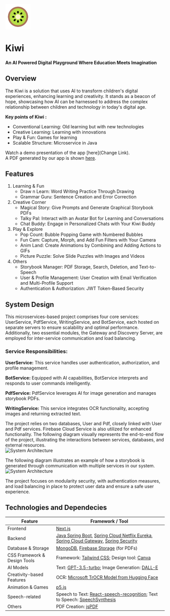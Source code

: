 <img src="https://github.com/ShikariSohan/kiwi/blob/main/frontend/public/assets/logo.png" alt="star" style="height: 80px; width: 80px; "/> <h1> Kiwi</h1> <h4>An AI Powered Digital Playground Where 
Education Meets Imagination
</h4>

## Overview
The Kiwi is a solution that uses AI to transform children's digital experiences, enhancing learning and creativity. It stands as a beacon of hope, showcasing how AI can be harnessed to address the complex relationship between children and technology in today's digital age.  

**Key points of Kiwi :**
* Conventional Learning: Old learning but with new technologies
* Creative Learning: Learning with innovations
* Play & Fun: Games for learning
* Scalable Structure: Microservice in Java

Watch a demo presentation of the app [here](Change Link).  
A PDF generated by our app is shown [here](https://github.com/ShikariSohan/kiwi/blob/main/frontend/a4.pdf).

## Features 
1. Learning & Fun
   - Draw n Learn: Word Writing Practice Through Drawing
   - Grammar Guru: Sentence Creation and Error Correction
2. Creative Corner
   - Magical Story: Give Prompts and Generate Graphical Storybook PDFs
   - Talky Pal: Interact with an Avatar Bot for Learning and Conversations
   - Chat Buddy: Engage in Personalized Chats with Your Kiwi Buddy
3. Play & Explore
   - Pop Count: Bubble Popping Game with Numbered Bubbles
   - Fun Cam: Capture, Morph, and Add Fun Filters with Your Camera
   - Anim Land: Create Animations by Combining and Adding Actions to GIFs
   - Picture Puzzle: Solve Slide Puzzles with Images and Videos
4. Others
   - Storybook Manager: PDF Storage, Search, Deletion, and Text-to-Speech
   - User & Profile Management: User Creation with Email Verification and Multi-Profile Support
   - Authentication & Authorization: JWT Token-Based Security

## System Design
This microservices-based project comprises four core services: UserService, PdfService, WritingService, and BotService, each hosted on separate servers to ensure scalability and optimal performance. Additionally, two essential modules, the Gateway and Discovery Server, are employed for inter-service communication and load balancing.
### Service Responsibilities:
**UserService:** This service handles user authentication, authorization, and profile management.  

**BotService:** Equipped with AI capabilities, BotService interprets and responds to user commands intelligently.  

**PdfService:** PdfService leverages AI for image generation and manages storybook PDFs.

**WritingService:** This service integrates OCR functionality, accepting images and returning extracted text.  

The project relies on two databases, User and Pdf, closely linked with User and Pdf services. Firebase Cloud Service is also utilized for enhanced functionality.
The following diagram visually represents the end-to-end flow of the project, illustrating the interactions between services, databases, and external resources.  
![System Architecture](https://drive.google.com/file/d/13tXPrDKg0p1VrKQSTYSN4dmstFCSWAeZ/view?usp=sharing)

The following diagram illustrates an example of how a storybook is generated through communication with multiple services in our system.
![System Architecture](https://drive.google.com/file/d/13tXPrDKg0p1VrKQSTYSN4dmstFCSWAeZ/view?usp=sharing)

The project focuses on modularity security, with authentication measures, and load balancing in place to protect user data and ensure a safe user experience.  

## Technologies and Dependecies  
| Feature                    | Framework / Tool                                         |
| -------------------------- | ------------------------------------------------------- |
| Frontend                   | [Next.js](https://nextjs.org/docs)                              |
| Backend                    | [Java Spring Boot](https://spring.io/projects/spring-boot/), [Spring Cloud Netflix Eureka](https://spring.io/projects/spring-cloud-netflix), [Spring Cloud Gateway](https://spring.io/projects/spring-cloud-gateway), [Spring Security](https://spring.io/projects/spring-security) |
| Database & Storage         | [MongoDB](https://www.mongodb.com/docs/), [Firebase Storage](https://firebase.google.com/) (for PDFs) |
| CSS Framework & Design Tools | Framework: [Tailwind CSS](https://tailwindcss.com/); Design tool: [Canva](https://www.canva.com/) |
| AI Models                  | Text: [GPT-3.5-turbo](https://platform.openai.com/docs/guides/gpt); Image Generation: [DALL-E](https://platform.openai.com/docs/guides/images/introduction) |
| Creativity-based Features  | OCR: [Microsoft TrOCR Model from Hugging Face](https://huggingface.co/microsoft/trocr-base-handwritten) |
| Animation & Games          | [p5.js](https://p5js.org/)                                 |
| Speech-related             | Speech to Text: [React-speech-recognition](https://www.npmjs.com/package/react-speech-recognition); Text to Speech: [SpeechSynthesis](https://developer.mozilla.org/en-US/docs/Web/API/SpeechSynthesis) |
| Others                     | PDF Creation: [jsPDF](https://www.npmjs.com/package/jspdf)                  |










